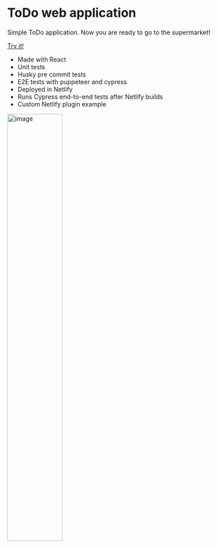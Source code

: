 # ToDo web application
Simple ToDo application.
Now you are ready to go to the supermarket!

[Try it!](https://pablo-todo-app.netlify.app/)

- Made with React
- Unit tests
- Husky pre commit tests
- E2E tests with puppeteer and cypress
- Deployed in Netlify
- Runs Cypress end-to-end tests after Netlify builds
- Custom Netlify plugin example

<img width="50%" alt="image" src="https://user-images.githubusercontent.com/26602218/189236292-84a75600-3f3e-4b3f-bbe2-48a2791ed297.png">